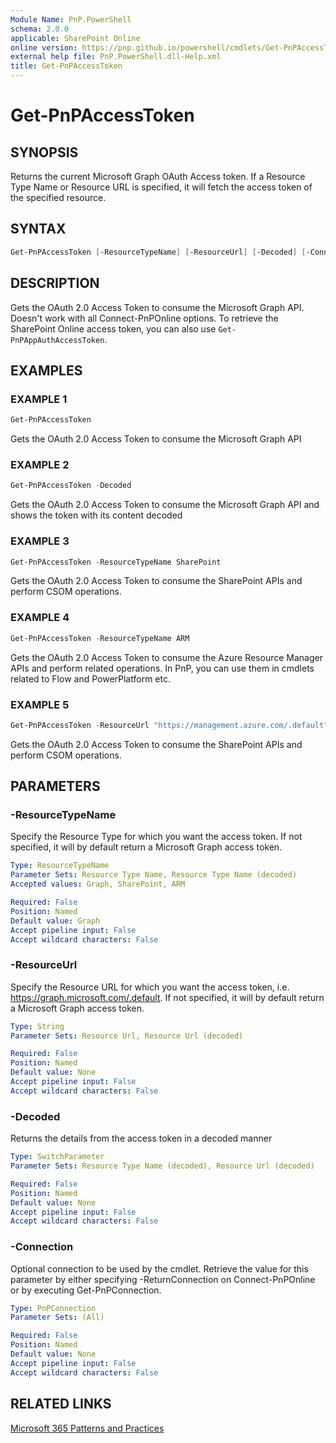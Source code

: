 ```yaml
---
Module Name: PnP.PowerShell
schema: 2.0.0
applicable: SharePoint Online
online version: https://pnp.github.io/powershell/cmdlets/Get-PnPAccessToken.html
external help file: PnP.PowerShell.dll-Help.xml
title: Get-PnPAccessToken
---
```

  
# Get-PnPAccessToken

## SYNOPSIS
Returns the current Microsoft Graph OAuth Access token.
If a Resource Type Name or Resource URL is specified, it will fetch the access token of the specified resource.

## SYNTAX

```powershell
Get-PnPAccessToken [-ResourceTypeName] [-ResourceUrl] [-Decoded] [-Connection <PnPConnection>]
```

## DESCRIPTION
Gets the OAuth 2.0 Access Token to consume the Microsoft Graph API. Doesn't work with all Connect-PnPOnline options. To retrieve the SharePoint Online access token, you can also use `Get-PnPAppAuthAccessToken`.

## EXAMPLES

### EXAMPLE 1
```powershell
Get-PnPAccessToken
```

Gets the OAuth 2.0 Access Token to consume the Microsoft Graph API

### EXAMPLE 2
```powershell
Get-PnPAccessToken -Decoded
```

Gets the OAuth 2.0 Access Token to consume the Microsoft Graph API and shows the token with its content decoded

### EXAMPLE 3
```powershell
Get-PnPAccessToken -ResourceTypeName SharePoint
```

Gets the OAuth 2.0 Access Token to consume the SharePoint APIs and perform CSOM operations.

### EXAMPLE 4
```powershell
Get-PnPAccessToken -ResourceTypeName ARM
```

Gets the OAuth 2.0 Access Token to consume the Azure Resource Manager APIs and perform related operations. In PnP, you can use them in cmdlets related to Flow and PowerPlatform etc.

### EXAMPLE 5
```powershell
Get-PnPAccessToken -ResourceUrl "https://management.azure.com/.default"
```

Gets the OAuth 2.0 Access Token to consume the SharePoint APIs and perform CSOM operations.

## PARAMETERS

### -ResourceTypeName
Specify the Resource Type for which you want the access token. If not specified, it will by default return a Microsoft Graph access token.

```yaml
Type: ResourceTypeName
Parameter Sets: Resource Type Name, Resource Type Name (decoded)
Accepted values: Graph, SharePoint, ARM

Required: False
Position: Named
Default value: Graph
Accept pipeline input: False
Accept wildcard characters: False
```

### -ResourceUrl
Specify the Resource URL for which you want the access token, i.e. https://graph.microsoft.com/.default. If not specified, it will by default return a Microsoft Graph access token.

```yaml
Type: String
Parameter Sets: Resource Url, Resource Url (decoded)

Required: False
Position: Named
Default value: None
Accept pipeline input: False
Accept wildcard characters: False
```

### -Decoded
Returns the details from the access token in a decoded manner

```yaml
Type: SwitchParameter
Parameter Sets: Resource Type Name (decoded), Resource Url (decoded)

Required: False
Position: Named
Default value: None
Accept pipeline input: False
Accept wildcard characters: False
```

### -Connection
Optional connection to be used by the cmdlet. Retrieve the value for this parameter by either specifying -ReturnConnection on Connect-PnPOnline or by executing Get-PnPConnection.

```yaml
Type: PnPConnection
Parameter Sets: (All)

Required: False
Position: Named
Default value: None
Accept pipeline input: False
Accept wildcard characters: False
```

## RELATED LINKS

[Microsoft 365 Patterns and Practices](https://aka.ms/m365pnp)